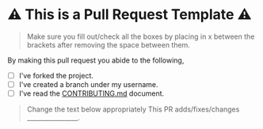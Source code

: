 # :warning: This is a Pull Request Template :warning:
> Make sure you fill out/check all the boxes by placing in x between the brackets after removing the space between them.

By making this pull request you abide to the following,
- [ ] I've forked the project.
- [ ] I've created a branch under my username.
- [ ] I've read the [CONTRIBUTING.md](https://github.com/Microsoft/vscode/blob/master/CONTRIBUTING.md) document.

> Change the text below appropriately
This PR adds/fixes/changes ________________.
